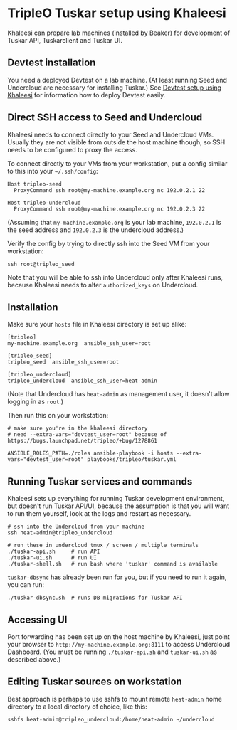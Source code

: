 TripleO Tuskar setup using Khaleesi
===================================

Khaleesi can prepare lab machines (installed by Beaker) for
development of Tuskar API, Tuskarclient and Tuskar UI.


Devtest installation
--------------------

You need a deployed Devtest on a lab machine. (At least running Seed
and Undercloud are necessary for installing Tuskar.) See
[Devtest setup using Khaleesi](https://github.com/redhat-openstack/khaleesi/blob/master/doc/tripleo_devtest.md)
for information how to deploy Devtest easily.


Direct SSH access to Seed and Undercloud
----------------------------------------

Khaleesi needs to connect directly to your Seed and Undercloud
VMs. Usually they are not visible from outside the host machine
though, so SSH needs to be configured to proxy the access.

To connect directly to your VMs from your workstation, put a config
similar to this into your `~/.ssh/config`:

    Host tripleo-seed
      ProxyCommand ssh root@my-machine.example.org nc 192.0.2.1 22

    Host tripleo-undercloud
      ProxyCommand ssh root@my-machine.example.org nc 192.0.2.3 22

(Assuming that `my-machine.example.org` is your lab machine,
`192.0.2.1` is the seed address and `192.0.2.3` is the undercloud
address.)

Verify the config by trying to directly ssh into the Seed VM from your
workstation:

    ssh root@tripleo_seed

Note that you will be able to ssh into Undercloud only after Khaleesi
runs, because Khaleesi needs to alter `authorized_keys` on Undercloud.


Installation
------------

Make sure your `hosts` file in Khaleesi directory is set up alike:

    [tripleo]
    my-machine.example.org  ansible_ssh_user=root

    [tripleo_seed]
    tripleo_seed  ansible_ssh_user=root

    [tripleo_undercloud]
    tripleo_undercloud  ansible_ssh_user=heat-admin

(Note that Undercloud has `heat-admin` as management user, it doesn't
allow logging in as `root`.)

Then run this on your workstation:

    # make sure you're in the khaleesi directory
    # need --extra-vars="devtest_user=root" because of https://bugs.launchpad.net/tripleo/+bug/1278861

    ANSIBLE_ROLES_PATH=./roles ansible-playbook -i hosts --extra-vars="devtest_user=root" playbooks/tripleo/tuskar.yml


Running Tuskar services and commands
------------------------------------

Khaleesi sets up everything for running Tuskar development
environment, but doesn't run Tuskar API/UI, because the assumption is
that you will want to run them yourself, look at the logs and restart
as necessary.

    # ssh into the Undercloud from your machine
    ssh heat-admin@tripleo_undercloud

    # run these in undercloud tmux / screen / multiple terminals
    ./tuskar-api.sh     # run API
    ./tuskar-ui.sh      # run UI
    ./tuskar-shell.sh   # run bash where 'tuskar' command is available

`tuskar-dbsync` has already been run for you, but if you need to run
it again, you can run:

    ./tuskar-dbsync.sh  # runs DB migrations for Tuskar API

Accessing UI
------------

Port forwarding has been set up on the host machine by Khaleesi, just
point your browser to `http://my-machine.example.org:8111` to access
Undercloud Dashboard. (You must be running `./tuskar-api.sh` and
`tuskar-ui.sh` as described above.)

Editing Tuskar sources on workstation
-------------------------------------

Best approach is perhaps to use sshfs to mount remote `heat-admin`
home directory to a local directory of choice, like this:

    sshfs heat-admin@tripleo_undercloud:/home/heat-admin ~/undercloud
